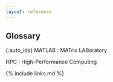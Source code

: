 ```yaml
---
layout: reference
---
```


## Glossary

{:auto_ids}
MATLAB
:   MATrix LABoratory

HPC
:   High-Performance Computing

{% include links.md %}
